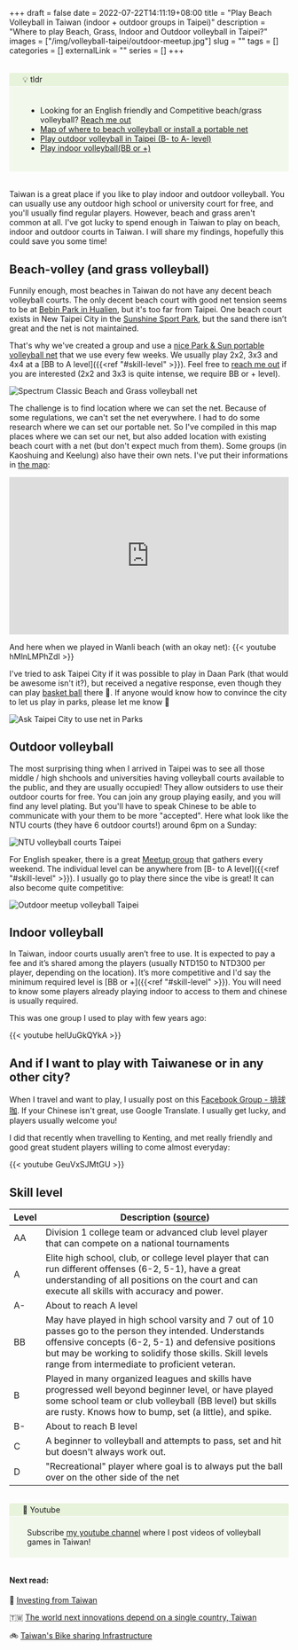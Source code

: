 +++ 
draft = false
date = 2022-07-22T14:11:19+08:00
title = "Play Beach Volleyball in Taiwan (indoor + outdoor groups in Taipei)"
description = "Where to play Beach, Grass, Indoor and Outdoor volleyball in Taipei?"
images = ["/img/volleyball-taipei/outdoor-meetup.jpg"]
slug = "" 
tags = []
categories = []
externalLink = ""
series = []
+++

<style>
.notice.question .notice-title {
    background-color: #8bc34a1a;
}

.notice .notice-title {
    margin: 0 -0.75rem;
    padding: 0.2rem 1.5rem;
    border-bottom: 1px solid #fafafa;
}
.notice .notice-content {
    padding: 20px;
}

.notice.question {
    background-color: #9ccc651a;
}

.notice {
    border-radius: 0.2rem;
    position: relative;
    margin: 2rem 0;
    padding: 0 0.75rem;
    overflow: auto;
}

 
.map-responsive{

    overflow:hidden;

    padding-bottom:56.25%;

    position:relative;

    height:0;

}

.map-responsive iframe{

    left:0;

    top:0;

    height:100%;

    width:100%;

    position:absolute;

}

</style>

<div class="notice question">
  <div class="notice-title">
    💡 tldr
  </div>
  <div class="notice-content">
    <ul>
        <li>Looking for an English friendly and Competitive beach/grass volleyball? <a href="/about">Reach me out</li>
        <li><a href="https://www.google.com/maps/d/viewer?mid=1rZCw3SdiIVBASaNPQgN9-O2cCEv9TVQ&hl=en&ll=23.580052342615517%2C121.05340829999996&z=9">Map of where to beach volleyball or install a portable net</a></li>
        <li><a href="#outdoor-volleyball">Play outdoor volleyball in Taipei (B- to A- level)</a></li>
        <li><a href="#indoor-volleyball">Play indoor volleyball(BB or +)</a></li>
    </ul>
  </div>
</div>

Taiwan is a great place if you like to play indoor and outdoor volleyball. You can usually use any outdoor high school or university court for free, and you'll usually find regular players. However, beach and grass aren't common at all.  I've got lucky to spend enough in Taiwan to play on beach, indoor and outdoor courts in Taiwan. I will share my findings,  hopefully this could save you some time!

## Beach-volley (and grass volleyball)

Funnily enough, most beaches in Taiwan do not have any decent beach volleyball courts. The only decent beach court with good net tension seems to be at [Bebin Park in Hualien](https://www.google.com/maps?cid=15490952783537478442), but it's too far from Taipei. One beach court exists in New Taipei City in the [Sunshine Sport Park](https://goo.gl/maps/BkCM96u4DDPafrocA), but the sand there isn’t great and the net is not maintained.

That's why we've created a group and use a [nice Park & Sun portable volleyball net](https://www.parksun.com/Volleyball/Sets/spectrum-classic-volleyball-set.php) that we use every few weeks. We usually play 2x2, 3x3 and 4x4 at a [BB to A level]({{<ref "#skill-level" >}}). Feel free to [reach me out](/about/) if you are interested (2x2 and 3x3 is quite intense, we require BB or + level). 

![Spectrum Classic Beach and Grass volleyball net](/img/volleyball-taipei/spectrum-classic-net-taiwan.jpg)

 The challenge is to find location where we can set the net. Because of some regulations, we can't set the net everywhere. I had to do some research where we can set our portable net. So I've compiled in this map places where we can set our net, but also added location with existing beach court with a net  (but don't expect much from them). Some groups (in Kaoshuing and Keelung) also have their own nets. I've put their informations in [the map](https://www.google.com/maps/d/viewer?mid=1rZCw3SdiIVBASaNPQgN9-O2cCEv9TVQ&hl=en&ll=23.580052342615545%2C121.05340829999996&z=8): 

<div class="map-responsive">

<iframe src="https://www.google.com/maps/d/embed?mid=1rZCw3SdiIVBASaNPQgN9-O2cCEv9TVQ&hl=en&ehbc=2E312F" width="860" height="850" frameborder="0" style="border:0" allowfullscreen></iframe>

</div>


And here when we played in Wanli beach (with an okay net): 
{{< youtube hMlnLMPhZdI >}}

I've tried to ask Taipei City if it was possible to play in Daan Park (that would be awesome isn't it?), but received a negative response, even though they can play [basket ball](https://goo.gl/maps/hSfF91PNTJGXdNcNA) there 🤔. If anyone would know how to convince the city to let us play in parks, please let me know 🙏 

![Ask Taipei City to use net in Parks](/img/volleyball-taipei/taipei-city-use-net-in-parks.png)




## Outdoor volleyball 

The most surprising thing when I arrived in Taipei was to see all those middle / high shchools and universities having volleyball courts available to the public, and they are usually occupied! They allow outsiders to use their outdoor courts for free. You can join any group playing easily, and you will find any level plating. But you'll have to speak Chinese to be able to communicate with your them to be more "accepted". Here what look like the NTU courts (they have 6 outdoor courts!) around 6pm on a Sunday: 

![NTU volleyball courts Taipei](/img/volleyball-taipei/ntu-vball-courts.jpg)


For English speaker, there is a great [Meetup group](https://www.meetup.com/taipei-sports-and-social-club/) that gathers every weekend. The individual level can be anywhere from [B- to A level]({{<ref "#skill-level" >}}). I usually go to play there since the vibe is great! It can also become quite competitive: 

![Outdoor meetup volleyball Taipei](/img/volleyball-taipei/outdoor-meetup.jpg)


## Indoor volleyball
In Taiwan, indoor courts usually aren’t free to use. It is expected to pay a fee and it’s shared among the players (usually NTD150 to NTD300 per player, depending on the location). It’s more competitive and I'd say the minimum required level is [BB or +]({{<ref "#skill-level" >}}).  You will need to know some players already playing indoor to access to them and chinese is usually required. 

This was one group I used to play with few years ago: 

{{< youtube helUuGkQYkA >}}

## And if I want to play with Taiwanese or in any other city?

When I travel and want to play, I usually post on this [Facebook Group - 排球咖](https://www.facebook.com/groups/186877438033868). If your Chinese isn't great, use Google Translate. I usually get lucky, and players usually welcome you! 

I did that recently when travelling to Kenting, and met really friendly and good great student players willing to come almost everyday: 

{{< youtube GeuVxSJMtGU >}}


## Skill level


   Level | Description ([source](https://rocklandvolleyball.net/skill-level))
---------|------
AA|Division 1 college team or advanced club level player that can compete on a national tournaments
A|Elite high school, club, or college level player that can run different offenses (6-2, 5-1), have a great understanding of all positions on the court and can execute all skills with accuracy and power.
A-| About to reach A level
BB|May have played in high school varsity and 7 out of 10 passes go to the person they intended. Understands offensive concepts (6-2, 5-1) and defensive positions but may be working to solidify those skills. Skill levels range from intermediate to proficient veteran.
B|Played in many organized leagues and skills have progressed well beyond beginner level, or have played some school team or club volleyball (BB level) but skills are rusty. Knows how to bump, set (a little), and spike.
B-| About to reach B level
C|A beginner to volleyball and attempts to pass, set and hit but doesn't always work out.
D|"Recreational" player where goal is to always put the ball over on the other side of the net





<div class="notice question">
  <div class="notice-title">
    🎥 Youtube
  </div>
  <div class="notice-content">
    Subscribe  <a href="https://www.youtube.com/channel/UCqVdw5S5EmHhaZRORP-g2YA">my youtube channel</a>  where I post videos of volleyball games in Taiwan!
  </div>
</div>


#### Next read:

🏦 [Investing from Taiwan](/posts/investing-from-taiwan/)

🇹🇼 [The world next innovations depend on a single country, Taiwan](/posts/world-innovation-taiwan-semiconductors/)

🚲 [Taiwan's Bike sharing Infrastructure](/posts/taiwan-youbike-bike-sharing/)
